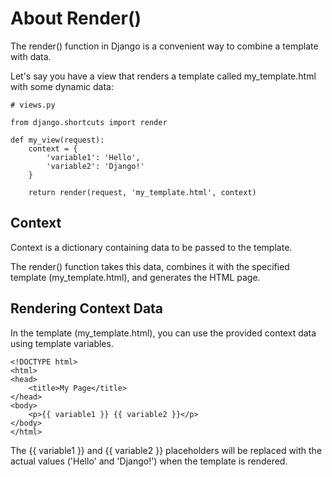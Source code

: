 # About Render()

The render() function in Django is a convenient way to combine a template with data. 

Let's say you have a view that renders a template called my_template.html with some dynamic data: 

```
# views.py

from django.shortcuts import render

def my_view(request):
    context = {
        'variable1': 'Hello',
        'variable2': 'Django!'
    }

    return render(request, 'my_template.html', context)
```

## Context 
Context is a dictionary containing data to be passed to the template. 

The render() function takes this data, combines it with the specified template (my_template.html), and generates the HTML page.

## Rendering Context Data

In the template (my_template.html), you can use the provided context data using template variables. 

```
<!DOCTYPE html>
<html>
<head>
    <title>My Page</title>
</head>
<body>
    <p>{{ variable1 }} {{ variable2 }}</p>
</body>
</html>
```

The {{ variable1 }} and {{ variable2 }} placeholders will be replaced with the actual values ('Hello' and 'Django!') when the template is rendered.

